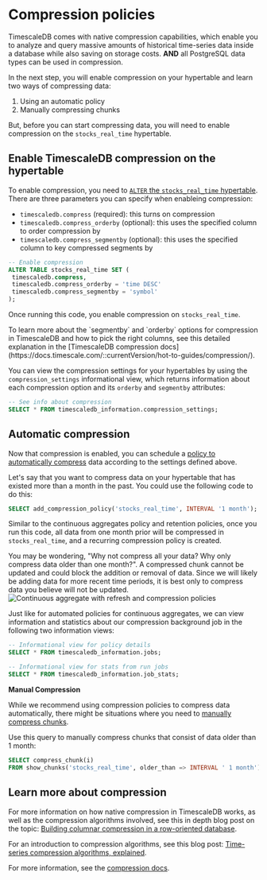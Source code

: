 # Compression policies

TimescaleDB comes with native compression capabilities, which enable you to
analyze and query massive amounts of historical time-series data inside a
database while also saving on storage costs. **AND** all PostgreSQL data 
types can be used in compression.

In the next step, you will enable compression on your hypertable and learn 
two ways of compressing data: 
1. Using an automatic policy
2. Manually compressing chunks

But, before you can start compressing data, you will need to enable compression
on the `stocks_real_time` hypertable. 

## Enable TimescaleDB compression on the hypertable

To enable compression, you need to [`ALTER` the `stocks_real_time` hypertable][alter-table-compression]. There
are three parameters you can specify when enableing compression:
* `timescaledb.compress` (required): this turns on compression
* `timescaledb.compress_orderby` (optional): this uses the specified column to order 
compression by
* `timescaledb.compress_segmentby` (optional): this uses the specified column to key 
compressed segments by

```sql
-- Enable compression
ALTER TABLE stocks_real_time SET (
 timescaledb.compress,
 timescaledb.compress_orderby = 'time DESC'
 timescaledb.compress_segmentby = 'symbol'
);
```

Once running this code, you enable compression on `stocks_real_time`.

<highlight type="note">
 To learn more about the `segmentby` and `orderby` options for compression in TimescaleDB and how 
 to pick the right columns, see this detailed explanation in the [TimescaleDB compression docs](https://docs.timescale.com/::currentVersion/hot-to-guides/compression/).
</highlight>

You can view the compression settings for your hypertables by using the
`compression_settings` informational view, which returns information about each
compression option and its `orderby` and `segmentby` attributes:

```sql
-- See info about compression
SELECT * FROM timescaledb_information.compression_settings;
```

## Automatic compression

Now that compression is enabled, you can schedule a [policy to automatically compress][compress-automatic]
data according to the settings defined above. 

Let's say that you want to compress data on your hypertable that has existed more than a month
in the past. You could use the following code to do this:

```sql
SELECT add_compression_policy('stocks_real_time', INTERVAL '1 month');
```

Similar to the continuous aggregates policy and retention policies, once you run this code, all data 
from one month prior will be compressed in `stocks_real_time`, and a recurring compression
policy is created. 

<highlight type="note">
You may be wondering, "Why not compress all your data? Why only compress data older than one month?".
A compressed chunk cannot be updated and could block the addition or removal 
of data. Since we will likely be adding data for more recent time periods, it is best  
only to compress data you believe will not be updated. 
 
  <img class="main-content__illustration" src="https://s3.amazonaws.com/assets.timescale.com/docs/images/getting-started/continuous-aggregate-refresh-compression.jpg" alt="Continuous aggregate with refresh and compression policies"/>
</highlight>

Just like for automated policies for continuous aggregates, we can view information and statistics 
about our compression background job in the following two information views:

```sql
-- Informational view for policy details
SELECT * FROM timescaledb_information.jobs;

-- Informational view for stats from run jobs
SELECT * FROM timescaledb_information.job_stats;
```

**Manual Compression**

While we recommend using compression policies to compress data automatically,
there might be situations where you need to [manually compress chunks][compress-manual]. 

Use this query to manually compress chunks that consist of data older than
1 month:

```sql
SELECT compress_chunk(i)
FROM show_chunks('stocks_real_time', older_than => INTERVAL ' 1 month') i;
```

## Learn more about compression

For more information on how native compression in TimescaleDB works, as well as
the compression algorithms involved, see this in depth blog post on the topic:
[Building columnar compression in a row-oriented database][columnar-compression].

For an introduction to compression algorithms, see this blog post: 
[Time-series compression algorithms, explained][compression-algorithms].

For more information, see the [compression docs][compression-docs].

[columnar-compression]: https://blog.timescale.com/blog/building-columnar-compression-in-a-row-oriented-database/
[compression-algorithms]: https://blog.timescale.com/blog/time-series-compression-algorithms-explained/
[compression-docs]: /how-to-guides/compression
[alter-table-compression]:  /api/:currentVersion:/compression/alter_table_compression/
[compress-automatic]: /api/:currentVersion:/compression/add_compression_policy/
[compress-manual]: /api/:currentVersion:/compression/compress_chunk/